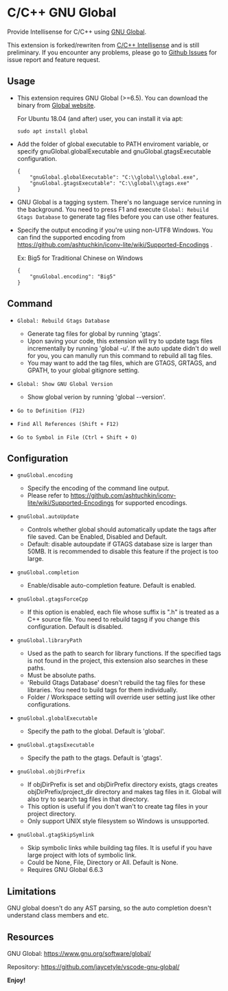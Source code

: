 # C/C++ GNU Global
Provide Intellisense for C/C++ using [GNU Global](https://www.gnu.org/software/global/).

This extension is forked/rewriten from [C/C++ Intellisense](https://marketplace.visualstudio.com/items?itemName=austin.code-gnu-global) and is still preliminary. If you encounter any problems, please go to [Github Issues](https://github.com/jaycetyle/vscode-gnu-global/issues/) for issue report and feature request.

## Usage
* This extension requires GNU Global (>=6.5). You can download the binary from [Global website](https://www.gnu.org/software/global/download.html).

    For Ubuntu 18.04 (and after) user, you can install it via apt:
    ```
    sudo apt install global
    ```

* Add the folder of global executable to PATH enviroment variable, or specify gnuGlobal.globalExecutable and gnuGlobal.gtagsExecutable configuration.
    ```
    {
        "gnuGlobal.globalExecutable": "C:\\global\\global.exe",
        "gnuGlobal.gtagsExecutable": "C:\\global\\gtags.exe"
    }
    ```

* GNU Global is a tagging system. There's no language service running in the background. You need to press F1 and execute  `Global: Rebuild Gtags Database`  to generate tag files before you can use other features.

* Specify the output encoding if you're using non-UTF8 Windows. You can find the supported encoding from https://github.com/ashtuchkin/iconv-lite/wiki/Supported-Encodings .

    Ex: Big5 for Traditional Chinese on Windows
    ```
    {
        "gnuGlobal.encoding": "Big5"
    }
    ```

## Command
* `Global: Rebuild Gtags Database`
    * Generate tag files for global by running 'gtags'.
    * Upon saving your code, this extension will try to update tags files incrementally by running 'global -u'. If the auto update didn't do well for you, you can manully run this command to rebuild all tag files.
    * You may want to add the tag files, which are GTAGS, GRTAGS, and GPATH, to your global gitignore setting.

* `Global: Show GNU Global Version`
    * Show global verion by running 'global --version'.

* `Go to Definition (F12)`
* `Find All References (Shift + F12)`
* `Go to Symbol in File (Ctrl + Shift + O)`

## Configuration
* `gnuGlobal.encoding`
    * Specify the encoding of the command line output.
    * Please refer to https://github.com/ashtuchkin/iconv-lite/wiki/Supported-Encodings for supported encodings.

* `gnuGlobal.autoUpdate`
    * Controls whether global should automatically update the tags after file saved. Can be Enabled, Disabled and Default.
    * Default: disable autoupdate if GTAGS database size is larger than 50MB. It is recommended to disable this feature if the project is too large.

* `gnuGlobal.completion`
    * Enable/disable auto-completion feature. Default is enabled.

* `gnuGlobal.gtagsForceCpp`
    * If this option is enabled, each file whose suffix is \".h\" is treated as a C++ source file. You need to rebuild tagsg if you change this configuration. Default is disabled.

* `gnuGlobal.libraryPath`
    * Used as the path to search for library functions. If the specified tags is not found in the project, this extension also searches in these paths.
    * Must be absolute paths.
    * 'Rebuild Gtags Database' doesn't rebuild the tag files for these libraries. You need to build tags for them individually.
    * Folder / Workspace setting will override user setting just like other configurations.

* `gnuGlobal.globalExecutable`
    * Specify the path to the global. Default is 'global'.

* `gnuGlobal.gtagsExecutable`
    * Specify the path to the gtags. Default is 'gtags'.

* `gnuGlobal.objDirPrefix`
    * If objDirPrefix is set and objDirPrefix directory exists, gtags creates objDirPrefix/project_dir directory and makes tag files in it. Global will also try to search tag files in that directory.
    * This option is useful if you don't wan't to create tag files in your project directory.
    * Only support UNIX style filesystem so Windows is unsupported.

* `gnuGlobal.gtagSkipSymlink`
    * Skip symbolic links while building tag files. It is useful if you have large project with lots of symbolic link.
    * Could be None, File, Directory or All. Default is None.
    * Requires GNU Global 6.6.3

## Limitations

GNU global doesn't do any AST parsing, so the auto completion doesn't understand class members and etc.

## Resources
GNU Global: https://www.gnu.org/software/global/

Repository: https://github.com/jaycetyle/vscode-gnu-global/

**Enjoy!**